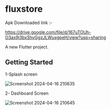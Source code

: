 # fluxstore

Apk Downloaded link  :-

https://drive.google.com/file/d/167uTOUh-O3ax9j3bxShvGgzJLWuxgpeH/view?usp=sharing

A new Flutter project.

## Getting Started
1-Splash screen

![Screenshot 2024-04-16 210635](https://github.com/sahurajat/Fluxstore-assignment/assets/119427607/d4250f05-c234-4068-8439-1a8a1ce5ce23)


2- Dashboard Screen

![Screenshot 2024-04-16 210645](https://github.com/sahurajat/Fluxstore-assignment/assets/119427607/857280e7-6c10-4465-b466-615ff7e7b9bc)
